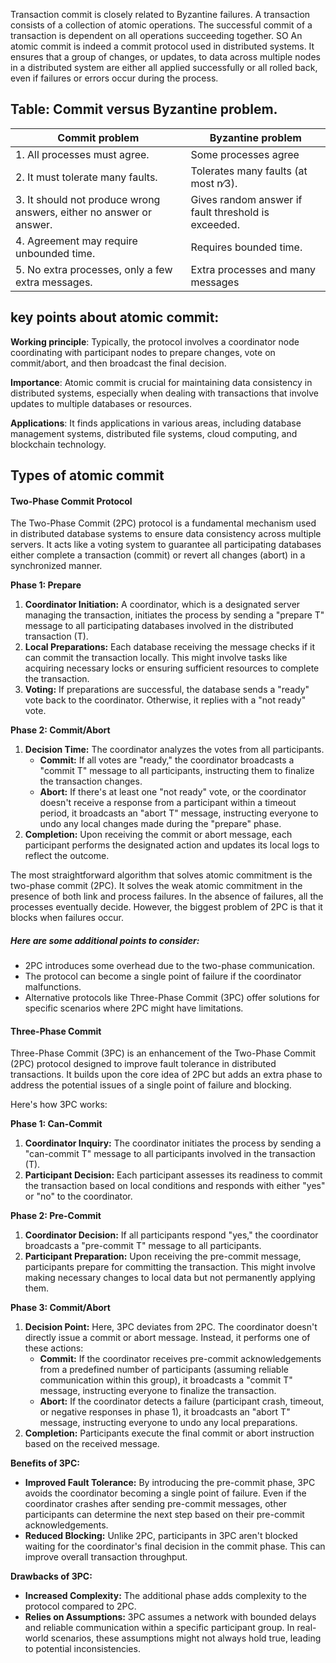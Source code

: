 Transaction commit is closely related to Byzantine failures. A transaction consists of a collection of atomic operations. The successful commit of a transaction is dependent on all operations succeeding together.
SO An atomic commit is indeed a commit protocol used in distributed systems. It ensures that a group of changes, or updates, to data across multiple nodes in a distributed system are either all applied successfully or all rolled back, even if failures or errors occur during the process.

## Table: Commit versus Byzantine problem.

| Commit problem | Byzantine problem |
| --- | --- |
| 1. All processes must agree. | Some processes agree |
| 2. It must tolerate many faults. | Tolerates many faults (at most n∕3). |
| 3. It should not produce wrong answers, either no answer or answer. | Gives random answer if fault threshold is exceeded.|
| 4. Agreement may require unbounded time. | Requires bounded time. |
| 5. No extra processes, only a few extra messages. | Extra processes and many messages |

## key points about atomic commit:
**Working principle**: Typically, the protocol involves a coordinator node coordinating with participant nodes to prepare changes, vote on commit/abort, and then broadcast the final decision.

**Importance**: Atomic commit is crucial for maintaining data consistency in distributed systems, especially when dealing with transactions that involve updates to multiple databases or resources.

**Applications**: It finds applications in various areas, including database management systems, distributed file systems, cloud computing, and blockchain technology.

## Types of atomic commit
#### Two-Phase Commit Protocol
The Two-Phase Commit (2PC) protocol is a fundamental mechanism used in distributed database systems to ensure data consistency across multiple servers. It acts like a voting system to guarantee all participating databases either complete a transaction (commit) or revert all changes (abort) in a synchronized manner.

**Phase 1: Prepare**

1. **Coordinator Initiation:** A coordinator, which is a designated server managing the transaction, initiates the process by sending a "prepare T" message to all participating databases involved in the distributed transaction (T).
2. **Local Preparations:** Each database receiving the message checks if it can commit the transaction locally. This might involve tasks like acquiring necessary locks or ensuring sufficient resources to complete the transaction.
3. **Voting:** If preparations are successful, the database sends a "ready" vote back to the coordinator. Otherwise, it replies with a "not ready" vote.

**Phase 2: Commit/Abort**

1. **Decision Time:** The coordinator analyzes the votes from all participants.
    - **Commit:** If all votes are "ready," the coordinator broadcasts a "commit T" message to all participants, instructing them to finalize the transaction changes.
    - **Abort:** If there's at least one "not ready" vote, or the coordinator doesn't receive a response from a participant within a timeout period, it broadcasts an "abort T" message, instructing everyone to undo any local changes made during the "prepare" phase.
2. **Completion:** Upon receiving the commit or abort message, each participant performs the designated action and updates its local logs to reflect the outcome.

The most straightforward algorithm that solves atomic commitment is the two-phase commit (2PC). It solves the weak atomic commitment in the presence of both link and process failures. In the absence of failures, all the processes eventually decide. However, the biggest problem of 2PC is that it blocks when failures occur.

##### Here are some additional points to consider:

- 2PC introduces some overhead due to the two-phase communication.
- The protocol can become a single point of failure if the coordinator malfunctions.
- Alternative protocols like Three-Phase Commit (3PC) offer solutions for specific scenarios where 2PC might have limitations.

#### Three-Phase Commit
Three-Phase Commit (3PC) is an enhancement of the Two-Phase Commit (2PC) protocol designed to improve fault tolerance in distributed transactions. It builds upon the core idea of 2PC but adds an extra phase to address the potential issues of a single point of failure and blocking.

Here's how 3PC works:

**Phase 1: Can-Commit**

1. **Coordinator Inquiry:** The coordinator initiates the process by sending a "can-commit T" message to all participants involved in the transaction (T).
2. **Participant Decision:** Each participant assesses its readiness to commit the transaction based on local conditions and responds with either "yes" or "no" to the coordinator.

**Phase 2: Pre-Commit**

1. **Coordinator Decision:** If all participants respond "yes," the coordinator broadcasts a "pre-commit T" message to all participants.
2. **Participant Preparation:** Upon receiving the pre-commit message, participants prepare for committing the transaction. This might involve making necessary changes to local data but not permanently applying them.

**Phase 3: Commit/Abort**

1. **Decision Point:** Here, 3PC deviates from 2PC. The coordinator doesn't directly issue a commit or abort message. Instead, it performs one of these actions:
    - **Commit:** If the coordinator receives pre-commit acknowledgements from a predefined number of participants (assuming reliable communication within this group), it broadcasts a "commit T" message, instructing everyone to finalize the transaction.
    - **Abort:** If the coordinator detects a failure (participant crash, timeout, or negative responses in phase 1), it broadcasts an "abort T" message, instructing everyone to undo any local preparations.
2. **Completion:** Participants execute the final commit or abort instruction based on the received message.

**Benefits of 3PC:**

- **Improved Fault Tolerance:** By introducing the pre-commit phase, 3PC avoids the coordinator becoming a single point of failure. Even if the coordinator crashes after sending pre-commit messages, other participants can determine the next step based on their pre-commit acknowledgements.
- **Reduced Blocking:** Unlike 2PC, participants in 3PC aren't blocked waiting for the coordinator's final decision in the commit phase. This can improve overall transaction throughput.

**Drawbacks of 3PC:**

- **Increased Complexity:** The additional phase adds complexity to the protocol compared to 2PC.
- **Relies on Assumptions:** 3PC assumes a network with bounded delays and reliable communication within a specific participant group. In real-world scenarios, these assumptions might not always hold true, leading to potential inconsistencies.